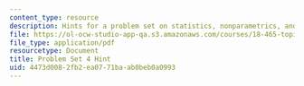 ```yaml
---
content_type: resource
description: Hints for a problem set on statistics, nonparametrics, and robustness.
file: https://ol-ocw-studio-app-qa.s3.amazonaws.com/courses/18-465-topics-in-statistics-nonparametrics-and-robustness-spring-2005/4473d0082fb2ea0771baab0beb0a0993_hintps4.pdf
file_type: application/pdf
resourcetype: Document
title: Problem Set 4 Hint
uid: 4473d008-2fb2-ea07-71ba-ab0beb0a0993
---
```

